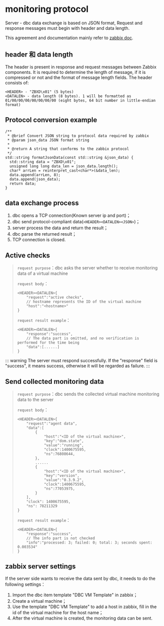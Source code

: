 # monitoring protocol
Server - dbc data exchange is based on JSON format, Request and response messages must begin with header and data length.

This agreement and documentation mainly refer to [zabbix doc](https://www.zabbix.com/documentation/5.0/zh/manual/appendix/protocols).

## header 和 data length
The header is present in response and request messages between Zabbix components. It is required to determine the length of message, if it is compressed or not and the format of message length fields. The header consists of:
```
<HEADER> - "ZBXD\x01" (5 bytes)
<DATALEN> - data length (8 bytes). 1 will be formatted as 01/00/00/00/00/00/00/00 (eight bytes, 64 bit number in little-endian format)
```

## Protocol conversion example
```
/**
 * @brief Convert JSON string to protocol data required by zabbix
 * @param json_data JSON format string
 * 
 * @return A string that conforms to the zabbix protocol
 */
std::string formatJsonData(const std::string &json_data) {
  std::string data = "ZBXD\x01";
  unsigned long long data_len = json_data.length();
  char* arrLen = reinterpret_cast<char*>(&data_len);
  data.append(arrLen, 8);
  data.append(json_data);
  return data;
}
```

## data exchange process
1. dbc opens a TCP connection(Known server ip and port)；
2. dbc send protocol-compliant data(`<HEADER><DATALEN><JSON>`)；
3. server process the data and return the result；
4. dbc parse the returned result；
5. TCP connection is closed.

## Active checks
>`request purpose`：dbc asks the server whether to receive monitoring data of a virtual machine
>
>`request body`：
>    ```
>    <HEADER><DATALEN>{
>        "request":"active checks",
>        // hostname represents the ID of the virtual machine
>        "host":"<hostname>"
>    }
>    ```
>
>`request result example`：
>    ```
>    <HEADER><DATALEN>{
>        "response":"success",
>        // The data part is omitted, and no verification is performed for the time being
>        "data":[......]
>    }
>    ```

::: warning
The server must respond successfully. If the "response" field is "success", it means success, otherwise it will be regarded as failure.
:::

## Send collected monitoring data
>`request purpose`：dbc sends the collected virtual machine monitoring data to the server
>
>`request body`：
>    ```
>    <HEADER><DATALEN>{
>        "request":"agent data",
>        "data":[
>            {
>                "host":"<ID of the virtual machine>",
>                "key":"dom.state",
>                "value":"running",
>                "clock":1400675595,
>                "ns":76808644,
>            },
>            ......
>            {
>                "host":"<ID of the virtual machine>",
>                "key":"version",
>                "value":"0.3.9.2",
>                "clock":1400675595,
>                "ns":77053975,
>            }
>        ],
>        "clock": 1400675595,
>        "ns": 78211329
>    }
>    ```
>
>`request result example`：
>    ```
>    <HEADER><DATALEN>{
>        "response":"success",
>        // The info part is not checked
>        "info":"processed: 3; failed: 0; total: 3; seconds spent: 0.003534"
>    }
>    ```

## zabbix server settings
If the server side wants to receive the data sent by dbc, it needs to do the following settings：
1. Import the dbc item template "DBC VM Template" in zabbix；
2. Create a virtual machine；
3. Use the template "DBC VM Template" to add a host in zabbix, fill in the id of the virtual machine for the host name；
4. After the virtual machine is created, the monitoring data can be sent.
